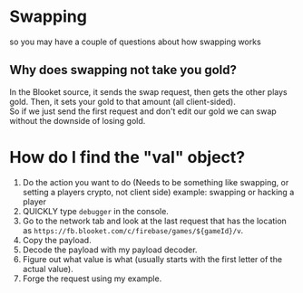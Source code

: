 # Swapping
so you may have a couple of questions about how swapping works
## Why does swapping not take you gold?
In the Blooket source, it sends the swap request, then gets the other plays gold. Then, it sets your gold to that amount (all client-sided).<br>
So if we just send the first request and don't edit our gold we can swap without the downside of losing gold.

# How do I find the "val" object?
1. Do the action you want to do (Needs to be something like swapping, or setting a players crypto, not client side) example: swapping or hacking a player
2. QUICKLY type `debugger` in the console.
3. Go to the network tab and look at the last request that has the location as `https://fb.blooket.com/c/firebase/games/${gameId}/v`.
4. Copy the payload.
5. Decode the payload with my payload decoder.
6. Figure out what value is what (usually starts with the first letter of the actual value).
7. Forge the request using my example.
